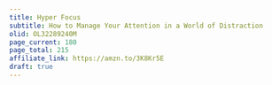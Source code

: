 ```yaml
---
title: Hyper Focus
subtitle: How to Manage Your Attention in a World of Distraction
olid: OL32289240M
page_current: 180
page_total: 215
affiliate_link: https://amzn.to/3K8Kr5E
draft: true
---
```

